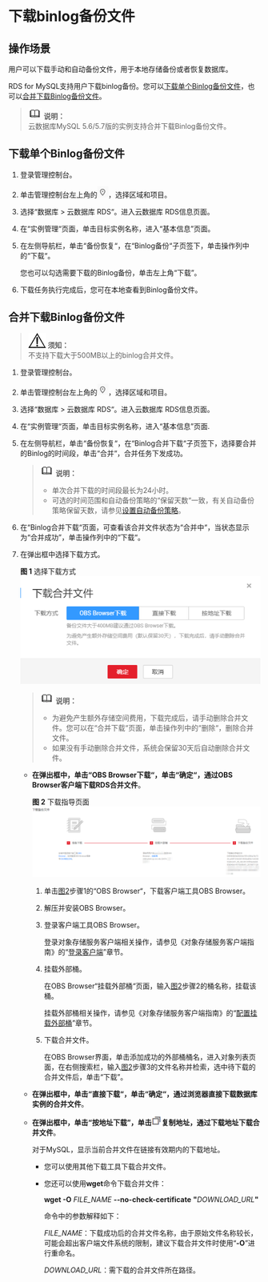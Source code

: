 # 下载binlog备份文件<a name="rds_03_0100"></a>

## 操作场景<a name="zh-cn_topic_0192954021_sb7b1b629a51e4229a30150ae0d342811"></a>

用户可以下载手动和自动备份文件，用于本地存储备份或者恢复数据库。

RDS for MySQL支持用户下载binlog备份。您可以[下载单个Binlog备份文件](#zh-cn_topic_0192954021_section61116810348)，也可以[合并下载Binlog备份文件](#zh-cn_topic_0192954021_section147272814213)。

>![](public_sys-resources/icon-note.gif) **说明：**   
>云数据库MySQL 5.6/5.7版的实例支持合并下载Binlog备份文件。  

## 下载单个Binlog备份文件<a name="zh-cn_topic_0192954021_section61116810348"></a>

1.  登录管理控制台。
2.  单击管理控制台左上角的![](figures/Region灰色图标.png)，选择区域和项目。
3.  选择“数据库  \>  云数据库 RDS“。进入云数据库 RDS信息页面。
4.  在“实例管理“页面，单击目标实例名称，进入“基本信息”页面。
5.  在左侧导航栏，单击“备份恢复“，在“Binlog备份“子页签下，单击操作列中的“下载“。

    您也可以勾选需要下载的Binlog备份，单击左上角“下载”。

6.  下载任务执行完成后，您可在本地查看到Binlog备份文件。

## 合并下载Binlog备份文件<a name="zh-cn_topic_0192954021_section147272814213"></a>

>![](public_sys-resources/icon-notice.gif) **须知：**   
>不支持下载大于500MB以上的binlog合并文件。  

1.  登录管理控制台。
2.  单击管理控制台左上角的![](figures/Region灰色图标.png)，选择区域和项目。
3.  选择“数据库  \>  云数据库 RDS“。进入云数据库 RDS信息页面。
4.  在“实例管理“页面，单击目标实例名称，进入“基本信息”页面.
5.  在左侧导航栏，单击“备份恢复“，在“Binlog合并下载“子页签下，选择要合并的Binlog的时间段，单击“合并“，合并任务下发成功。

    >![](public_sys-resources/icon-note.gif) **说明：**   
    >-   单次合并下载的时间段最长为24小时。  
    >-   可选的时间范围和自动备份策略的“保留天数“一致，有关自动备份策略保留天数，请参见[设置自动备份策略](设置自动备份策略.md)。  

6.  在“Binlog合并下载“页面，可查看该合并文件状态为“合并中“，当状态显示为“合并成功”，单击操作列中的“下载“。
7.  在弹出框中选择下载方式。

    **图 1**  选择下载方式<a name="zh-cn_topic_0192954021_fig656112519440"></a>  
    ![](figures/选择下载方式-14.png "选择下载方式-14")

    >![](public_sys-resources/icon-note.gif) **说明：**   
    >-   为避免产生额外存储空间费用，下载完成后，请手动删除合并文件。您可以在“合并下载“页面，单击操作列中的“删除“，删除合并文件。  
    >-   如果没有手动删除合并文件，系统会保留30天后自动删除合并文件。  

    -   **在弹出框中，单击“OBS Browser下载“，单击“确定“，通过OBS Browser客户端下载RDS合并文件**。

        **图 2**  下载指导页面<a name="zh-cn_topic_0192954021_fig12571925104414"></a>  
        ![](figures/下载指导页面-15.png "下载指导页面-15")

        1.  单击[图2](#zh-cn_topic_0192954021_fig12571925104414)步骤1的“OBS Browser“，下载客户端工具OBS Browser。
        2.  解压并安装OBS Browser。
        3.  登录客户端工具OBS Browser。

            登录对象存储服务客户端相关操作，请参见《对象存储服务客户端指南》的“[登录客户端](https://support.huaweicloud.com/clientogw-obs/zh-cn_topic_0045829058.html)”章节。

        4.  挂载外部桶。

            在OBS Browser“挂载外部桶“页面，输入[图2](#zh-cn_topic_0192954021_fig12571925104414)步骤2的桶名称，挂载该桶。

            挂载外部桶相关操作，请参见《对象存储服务客户端指南》的“[配置挂载外部桶](https://support.huaweicloud.com/clientogw-obs/zh-cn_topic_0045829133.html)”章节。

        5.  下载合并文件。

            在OBS Browser界面，单击添加成功的外部桶桶名，进入对象列表页面，在右侧搜索栏，输入[图2](#zh-cn_topic_0192954021_fig12571925104414)步骤3的文件名称并检索，选中待下载的合并文件后，单击“下载”。

    -   **在弹出框中，单击“直接下载“，单击“确定“，通过浏览器直接下载数据库实例的合并文件**。
    -   **在弹出框中，单击“按地址下载”，单击**![](figures/copy_btn-16.png)**复制地址，通过下载地址下载合并文件**。

        对于MySQL，显示当前合并文件在链接有效期内的下载地址。

        -   您可以使用其他下载工具下载合并文件。
        -   您还可以使用**wget**命令下载合并文件：

            **wget -O** _FILE\_NAME_ **--no-check-certificate** **"**_DOWNLOAD\_URL_**"**

            命令中的参数解释如下：

            _FILE\_NAME_：下载成功后的合并文件名称，由于原始文件名称较长，可能会超出客户端文件系统的限制，建议下载合并文件时使用“**-O**”进行重命名。

            _DOWNLOAD\_URL_：需下载的合并文件所在路径。




